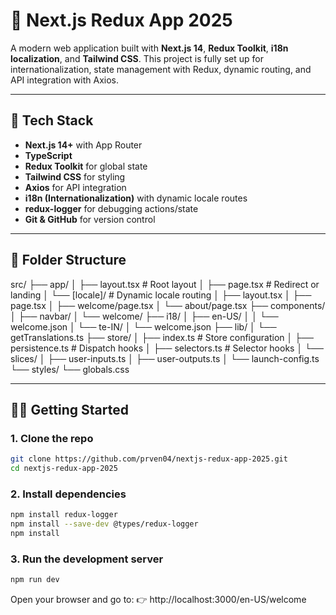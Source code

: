 # 🧠 Next.js Redux App 2025

A modern web application built with **Next.js 14**, **Redux Toolkit**, **i18n localization**, and **Tailwind CSS**. This project is fully set up for internationalization, state management with Redux, dynamic routing, and API integration with Axios.

---

## 🚀 Tech Stack

- **Next.js 14+** with App Router
- **TypeScript**
- **Redux Toolkit** for global state
- **Tailwind CSS** for styling
- **Axios** for API integration
- **i18n (Internationalization)** with dynamic locale routes
- **redux-logger** for debugging actions/state
- **Git & GitHub** for version control

---

## 📁 Folder Structure

src/
├── app/
│ ├── layout.tsx # Root layout
│ ├── page.tsx # Redirect or landing
│ └── [locale]/ # Dynamic locale routing
│ ├── layout.tsx
│ ├── page.tsx
│ ├── welcome/page.tsx
│ └── about/page.tsx
├── components/
│ ├── navbar/
│ └── welcome/
├── i18/
│ ├── en-US/
│ │ └── welcome.json
│ └── te-IN/
│ └── welcome.json
├── lib/
│ └── getTranslations.ts
├── store/
│ ├── index.ts # Store configuration
│ ├── persistence.ts # Dispatch hooks
│ ├── selectors.ts # Selector hooks
│ └── slices/
│ ├── user-inputs.ts
│ ├── user-outputs.ts
│ └── launch-config.ts
└── styles/
└── globals.css

---

## 🧑‍💻 Getting Started

### 1. Clone the repo

```bash
git clone https://github.com/prven04/nextjs-redux-app-2025.git
cd nextjs-redux-app-2025
```

### 2. Install dependencies

```bash
npm install redux-logger
npm install --save-dev @types/redux-logger
npm install
```

### 3. Run the development server

```bash
npm run dev
```

Open your browser and go to:
👉 http://localhost:3000/en-US/welcome
